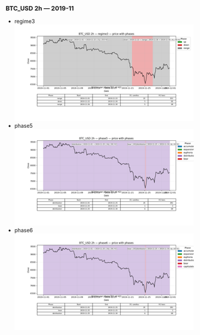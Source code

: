 ### BTC_USD 2h — 2019-11

- regime3
![BTC_USD_2h_regime3_2019-11_phase_price.png](outputs/fourier/phase_monthly/BTC_USD/2h/2019/2019-11/BTC_USD_2h_regime3_2019-11_phase_price.png)
- phase5
![BTC_USD_2h_phase5_2019-11_phase_price.png](outputs/fourier/phase_monthly/BTC_USD/2h/2019/2019-11/BTC_USD_2h_phase5_2019-11_phase_price.png)
- phase6
![BTC_USD_2h_phase6_2019-11_phase_price.png](outputs/fourier/phase_monthly/BTC_USD/2h/2019/2019-11/BTC_USD_2h_phase6_2019-11_phase_price.png)